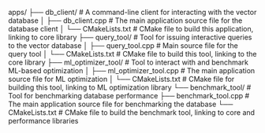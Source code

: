 apps/
├── db_client/                      # A command-line client for interacting with the vector database
│    ├── db_client.cpp              # The main application source file for the database client
│    └── CMakeLists.txt             # CMake file to build this application, linking to core library
├── query_tool/                     # Tool for issuing interactive queries to the vector database
│    ├── query_tool.cpp             # Main source file for the query tool
│    └── CMakeLists.txt             # CMake file to build this tool, linking to the core library
├── ml_optimizer_tool/              # Tool to interact with and benchmark ML-based optimization
│    ├── ml_optimizer_tool.cpp      # The main application source file for ML optimization
│    └── CMakeLists.txt             # CMake file for building this tool, linking to ML optimization library
└── benchmark_tool/                 # Tool for benchmarking database performance
    ├── benchmark_tool.cpp         # The main application source file for benchmarking the database
    └── CMakeLists.txt             # CMake file to build the benchmark tool, linking to core and performance libraries